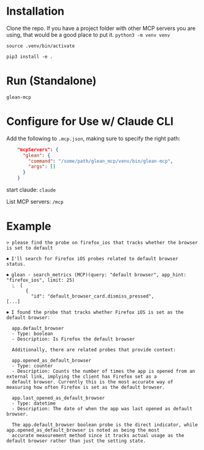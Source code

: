 # Installation

Clone the repo. If you have a project folder with other MCP servers you are using, that would be a good place to put it.
`python3 -m venv venv`

`source .venv/bin/activate`

`pip3 install -e .`

# Run (Standalone)
`glean-mcp`

# Configure for Use w/ Claude CLI
Add the following to `.mcp.json`, making sure to specify the right path:

```json
    "mcpServers": {
      "glean": {
        "command": "/some/path/glean_mcp/venv/bin/glean-mcp",
        "args": []
      }
    }
```
start claude:
`claude`

List MCP servers:
`/mcp`

# Example
`> please find the probe on firefox_ios that tracks whether the browser is set to default`

```
⏺ I'll search for Firefox iOS probes related to default browser status.

⏺ glean - search_metrics (MCP)(query: "default browser", app_hint: "firefox_ios", limit: 25)
  ⎿  [                                                                                                                           
       {
         "id": "default_browser_card.dismiss_pressed",
[...]

⏺ I found the probe that tracks whether Firefox iOS is set as the default browser:

  app.default_browser
  - Type: boolean
  - Description: Is Firefox the default browser

  Additionally, there are related probes that provide context:

  app.opened_as_default_browser
  - Type: counter
  - Description: Counts the number of times the app is opened from an external link, implying the client has Firefox set as a
  default browser. Currently this is the most accurate way of measuring how often Firefox is set as the default browser.

  app.last_opened_as_default_browser
  - Type: datetime
  - Description: The date of when the app was last opened as default browser.

  The app.default_browser boolean probe is the direct indicator, while app.opened_as_default_browser is noted as being the most
  accurate measurement method since it tracks actual usage as the default browser rather than just the setting state.
  ```